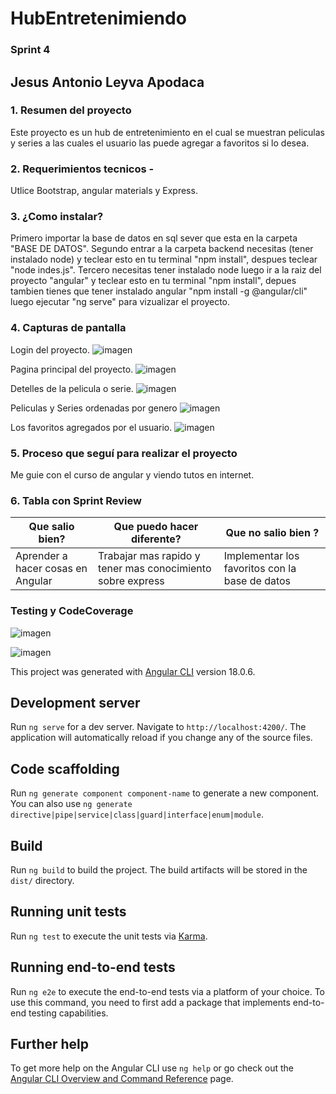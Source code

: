 # HubEntretenimiendo

### Sprint 4

## Jesus Antonio Leyva Apodaca

### 1. Resumen del proyecto 
Este proyecto es un hub de entretenimiento en el cual se muestran peliculas y series a las cuales el usuario las puede agregar a favoritos si lo desea.
### 2. Requerimientos tecnicos -
Utlice Bootstrap, angular materials y Express.

### 3. ¿Como instalar?
Primero importar la base de datos en sql sever que esta en la carpeta "BASE DE DATOS".
Segundo entrar a la carpeta backend necesitas (tener instalado node) y teclear esto en tu terminal "npm install", despues teclear "node indes.js".
Tercero necesitas tener instalado node luego ir a la raiz del proyecto "angular" y teclear esto en tu terminal "npm install", depues tambien tienes que tener instalado angular "npm install -g @angular/cli" luego ejecutar "ng serve" para vizualizar el proyecto.

### 4. Capturas de pantalla 

Login del proyecto.
![imagen](https://github.com/Yisusle/HubEntretenimiento/assets/155853302/ba4fa25d-75f1-48ac-875c-1951c7cd921f)

Pagina principal del proyecto.
![imagen](https://github.com/user-attachments/assets/d4428b51-6155-410f-9cbc-2a866608873e)

Detelles de la pelicula o serie.
![imagen](https://github.com/user-attachments/assets/9f7b352e-1d46-4e4f-a880-fb046f34827f)

Peliculas y Series ordenadas por genero
![imagen](https://github.com/user-attachments/assets/6c973906-0683-417f-ab23-5ba4d58ced45)

Los favoritos agregados por el usuario.
![imagen](https://github.com/user-attachments/assets/7c871130-d6b3-4980-9903-86a310b99080)



### 5. Proceso que seguí para realizar el proyecto
Me guie con el curso de angular y viendo tutos en internet.

### 6. Tabla con Sprint Review 

| Que salio bien? | Que puedo hacer diferente? | Que no salio bien ? |
------------------|----------------------------|-----------------------
| Aprender a hacer cosas en Angular |Trabajar mas rapido y tener mas conocimiento sobre express  | Implementar los favoritos con la base de datos |

### Testing y CodeCoverage
![imagen](https://github.com/user-attachments/assets/c6203093-720d-44ba-868a-1d74c24a5639)

![imagen](https://github.com/user-attachments/assets/94e2c00a-3abb-4ac4-9f24-72f3b4469fd9)




This project was generated with [Angular CLI](https://github.com/angular/angular-cli) version 18.0.6.

## Development server

Run `ng serve` for a dev server. Navigate to `http://localhost:4200/`. The application will automatically reload if you change any of the source files.

## Code scaffolding

Run `ng generate component component-name` to generate a new component. You can also use `ng generate directive|pipe|service|class|guard|interface|enum|module`.

## Build

Run `ng build` to build the project. The build artifacts will be stored in the `dist/` directory.

## Running unit tests

Run `ng test` to execute the unit tests via [Karma](https://karma-runner.github.io).

## Running end-to-end tests

Run `ng e2e` to execute the end-to-end tests via a platform of your choice. To use this command, you need to first add a package that implements end-to-end testing capabilities.

## Further help

To get more help on the Angular CLI use `ng help` or go check out the [Angular CLI Overview and Command Reference](https://angular.dev/tools/cli) page.
